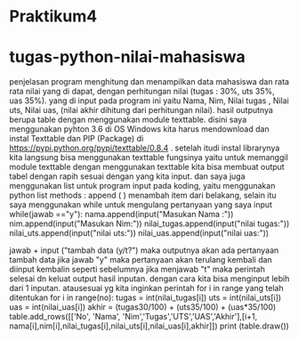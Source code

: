 # Praktikum4
# tugas-python-nilai-mahasiswa
penjelasan program menghitung dan menampilkan data mahasiswa dan rata rata nilai yang di dapat, dengan perhitungan nilai (tugas : 30%, uts 35%, uas 35%). yang di input pada program ini yaitu Nama, Nim, Nilai tugas , Nilai uts, Nilai uas, (nilai akhir dihitung dari perhitungan nilai). hasil outputnya berupa table dengan menggunakan module texttable. disini saya menggunakan pyhton 3.6 di OS Windows kita harus mendownload dan instal Texttable dan PIP (Package) di https://pypi.python.org/pypi/texttable/0.8.4 . setelah itudi instal librarynya kita langsung bisa menggunakan texttable fungsinya yaitu untuk memanggil module texttable dengan menggunakan texttable kita bisa membuat output tabel dengan rapih sesuai dengan yang kita input. dan saya juga menggunakan list untuk program input pada koding, yaitu menggunakan python list methods : append ( ) menambah item dari belakang, selain itu saya menggunakan while untuk mengulang pertanyaan yang saya input while(jawab =="y"): nama.append(input("Masukan Nama :")) nim.append(input("Masukan Nim:")) nilai_tugas.append(input("nilai tugas:")) nilai_uts.append(input("nilai uts:")) nilai_uas.append(input("nilai uas:"))

jawab + input ("tambah data (y/t?") maka outputnya akan ada pertanyaan tambah data jika jawab "y" maka pertanyaan akan terulang kembali dan diinput kembalin seperti sebelumnya jika menjawab "t" maka perintah selesai dn keluat output hasil inputan. dengan cara kita bisa menginput lebih dari 1 inputan. atausesuai yg kita inginkan perintah for i in range yang telah ditentukan for i in range(no): tugas = int(nilai_tugas[i]) uts = int(nilai_uts[i]) uas = int(nilai_uas[i]) akhir = (tugas30/100) + (uts35/100) + (uas*35/100) table.add_rows([['No', 'Nama', 'Nim','Tugas','UTS','UAS','Akhir'],[i+1, nama[i],nim[i],nilai_tugas[i],nilai_uts[i],nilai_uas[i],akhir]]) print (table.draw())

